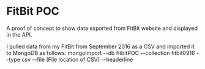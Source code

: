 # FitBit POC

A proof of concept to show data exported from FitBit website and displayed in the API.

I pulled data from my FitBit from September 2016 as a CSV and imported it to MongoDB as follows:
mongoimport --db fitbitPOC --collection fitbit0916 --type csv --file (File location of CSV) --headerline
